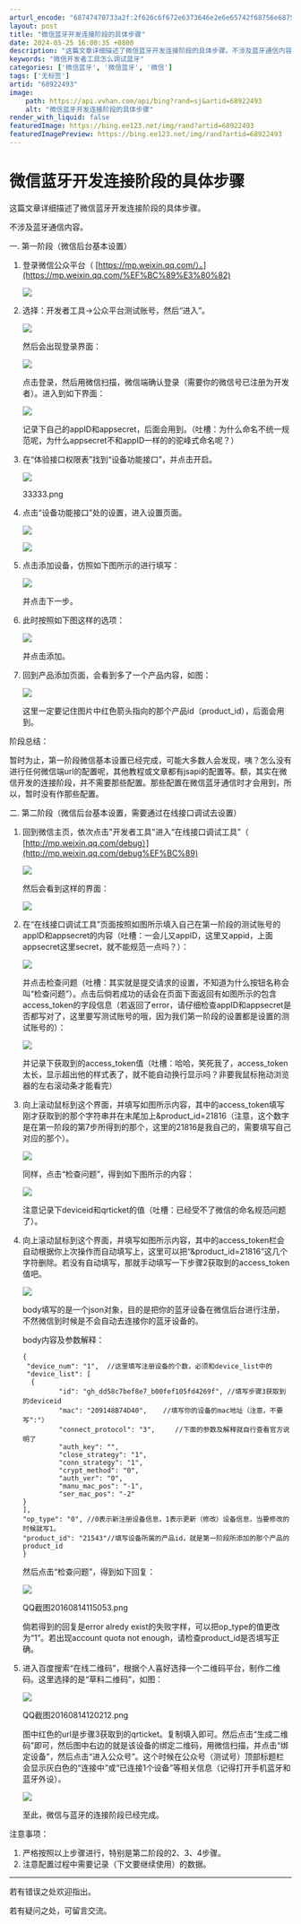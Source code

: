 ```yaml
---
arturl_encode: "68747470733a2f:2f626c6f672e6373646e2e6e65742f68756e68756e31313232:2f61727469636c652f64657461696c732f3638393232343933"
layout: post
title: "微信蓝牙开发连接阶段的具体步骤"
date: 2024-05-25 16:00:35 +0800
description: "这篇文章详细描述了微信蓝牙开发连接阶段的具体步骤。不涉及蓝牙通信内容。一. 第一阶段（微信后台基本设"
keywords: "微信开发者工具怎么调试蓝牙"
categories: ['微信蓝牙', '微信蓝牙', '微信']
tags: ['无标签']
artid: "68922493"
image:
    path: https://api.vvhan.com/api/bing?rand=sj&artid=68922493
    alt: "微信蓝牙开发连接阶段的具体步骤"
render_with_liquid: false
featuredImage: https://bing.ee123.net/img/rand?artid=68922493
featuredImagePreview: https://bing.ee123.net/img/rand?artid=68922493
---
```


# 微信蓝牙开发连接阶段的具体步骤

这篇文章详细描述了微信蓝牙开发连接阶段的具体步骤。

不涉及蓝牙通信内容。

一. 第一阶段（微信后台基本设置）

1. 登录微信公众平台（
   [https://mp.weixin.qq.com/）。](https://mp.weixin.qq.com/%EF%BC%89%E3%80%82)

   ![](https://i-blog.csdnimg.cn/blog_migrate/1ced46ecd15408cbf1180244cafc4ede.webp?x-image-process=image/format,png)
2. 选择：开发者工具->公众平台测试账号，然后“进入”。

   ![](https://i-blog.csdnimg.cn/blog_migrate/649618e1d8240579037c4b854f641d16.webp?x-image-process=image/format,png)

   然后会出现登录界面：

   ![](https://i-blog.csdnimg.cn/blog_migrate/d70cd11df21770e44b8cbce05c7ec34e.webp?x-image-process=image/format,png)

   点击登录，然后用微信扫描，微信端确认登录（需要你的微信号已注册为开发者）。进入到如下界面：

   ![](https://i-blog.csdnimg.cn/blog_migrate/486b7acc957a54aaca5cca8f96e030fb.webp?x-image-process=image/format,png)

   记录下自己的appID和appsecret，后面会用到。（吐槽：为什么命名不统一规范呢，为什么appsecret不和appID一样的的驼峰式命名呢？）
3. 在“体验接口权限表”找到“设备功能接口”，并点击开启。

   ![](https://i-blog.csdnimg.cn/blog_migrate/fdf0b7a3974a8c88e91be55c12ad53b4.webp?x-image-process=image/format,png)
     

   33333.png
4. 点击“设备功能接口”处的设置，进入设置页面。

   ![](https://i-blog.csdnimg.cn/blog_migrate/4aa26a5874c864d87cd1faddd7345049.webp?x-image-process=image/format,png)

   ![](https://i-blog.csdnimg.cn/blog_migrate/b70b77dfb0ef5943b984ba485ac868a4.webp?x-image-process=image/format,png)
5. 点击添加设备，仿照如下图所示的进行填写：

   ![](https://i-blog.csdnimg.cn/blog_migrate/852415ef07d9f852b93e2fc15015ae95.webp?x-image-process=image/format,png)

   并点击下一步。
6. 此时按照如下图这样的选项：

   ![](https://i-blog.csdnimg.cn/blog_migrate/911b2a8c9e136d233c063c9814b35e77.webp?x-image-process=image/format,png)

   并点击添加。
7. 回到产品添加页面，会看到多了一个产品内容，如图：

   ![](https://i-blog.csdnimg.cn/blog_migrate/dfe229e5db80a02becf9dde6669f1412.webp?x-image-process=image/format,png)

   这里一定要记住图片中红色箭头指向的那个产品id（product\_id），后面会用到。

阶段总结：
  
暂时为止，第一阶段微信基本设置已经完成，可能大多数人会发现，咦？怎么没有进行任何微信端url的配置呢，其他教程或文章都有jsapi的配置等。额，其实在微信开发的连接阶段，并不需要那些配置。那些配置在微信蓝牙通信时才会用到，所以，暂时没有作那些配置。

二. 第二阶段（微信后台基本设置，需要通过在线接口调试去设置）

1. 回到微信主页，依次点击"开发者工具"进入“在线接口调试工具”（
   [http://mp.weixin.qq.com/debug）](http://mp.weixin.qq.com/debug%EF%BC%89)

   ![](https://i-blog.csdnimg.cn/blog_migrate/1888a2015d2777ccc047d7659c52fb99.webp?x-image-process=image/format,png)

   然后会看到这样的界面：

   ![](https://i-blog.csdnimg.cn/blog_migrate/93d8c367ca6be6242fd0c9815d926377.webp?x-image-process=image/format,png)
2. 在“在线接口调试工具”页面按照如图所示填入自己在第一阶段的测试账号的appID和appsecret的内容（吐槽：一会儿又appID，这里又appid，上面appsecret这里secret，就不能规范一点吗？）：

   ![](https://i-blog.csdnimg.cn/blog_migrate/db2a23fb8ccbbea598b396841eb20dcd.webp?x-image-process=image/format,png)

   并点击检查问题（吐槽：其实就是提交请求的设置，不知道为什么按钮名称会叫“检查问题”）。点击后倘若成功的话会在页面下面返回有如图所示的包含access\_token的字段信息（若返回了error，请仔细检查appID和appsecret是否都写对了，这里要写测试账号的哦，因为我们第一阶段的设置都是设置的测试账号的）：

   ![](https://i-blog.csdnimg.cn/blog_migrate/407d2c0fc7835fa2a355ba4bd870d061.webp?x-image-process=image/format,png)

   并记录下获取到的access\_token值（吐槽：哈哈，笑死我了，access\_token太长，显示超出他的样式表了，就不能自动换行显示吗？非要我鼠标拖动浏览器的左右滚动条才能看完）
3. 向上滚动鼠标到这个界面，并填写如图所示内容，其中的access\_token填写刚才获取到的那个字符串并在末尾加上&product\_id=21816（注意，这个数字是在第一阶段的第7步所得到的那个，这里的21816是我自己的，需要填写自己对应的那个）。

   ![](https://i-blog.csdnimg.cn/blog_migrate/96d943c4c039abcce447c716be14881f.webp?x-image-process=image/format,png)

   同样，点击“检查问题”，得到如下图所示的内容：

   ![](https://i-blog.csdnimg.cn/blog_migrate/9dae8790edfd43797949ea48ab6cbb3b.webp?x-image-process=image/format,png)

   注意记录下deviceid和qrticket的值（吐槽：已经受不了微信的命名规范问题了）。
4. 向上滚动鼠标到这个界面，并填写如图所示内容，其中的access\_token栏会自动根据你上次操作而自动填写上，这里可以把“&product\_id=21816”这几个字符删除。若没有自动填写，那就手动填写一下步骤2获取到的access\_token值吧。

   ![](https://i-blog.csdnimg.cn/blog_migrate/45ee5d06201f4cb2b2f7fa5bbaf9d74f.webp?x-image-process=image/format,png)

   body填写的是一个json对象，目的是把你的蓝牙设备在微信后台进行注册，不然微信到时候是不会自动去连接你的蓝牙设备的。
     
   body内容及参数解释：

   ```
   { 
    "device_num": "1",  //这里填写注册设备的个数，必须和device_list中的
    "device_list": [        
     {
            "id": "gh_dd58c7bef8e7_b00fef105fd4269f", //填写步骤3获取到的deviceid
            "mac": "209148B74D40",    //填写你的设备的mac地址（注意，不要写":"）
            "connect_protocol": "3",     //下面的参数及解释就自行查看官方说明了
            "auth_key": "",         
            "close_strategy": "1",      
            "conn_strategy": "1",          
            "crypt_method": "0",        
            "auth_ver": "0",        
            "manu_mac_pos": "-1",    
            "ser_mac_pos": "-2"    
   }
   ],   
   "op_type": "0", //0表示新注册设备信息，1表示更新（修改）设备信息，当要修改的时候就写1。
   "product_id": "21543"//填写设备所属的产品id，就是第一阶段所添加的那个产品的product_id
   }
   ```

   然后点击“检查问题”，得到如下回复：

   ![](https://i-blog.csdnimg.cn/blog_migrate/a207815bf1b4fb399437eecdbee66725.webp?x-image-process=image/format,png)
     

   QQ截图20160814115053.png

   倘若得到的回复是error alredy exist的失败字样，可以把op\_type的值更改为“1”。若出现account quota not enough，请检查product\_id是否填写正确。
5. 进入百度搜索“在线二维码”，根据个人喜好选择一个二维码平台，制作二维码。这里选择的是“草料二维码”，如图：

   ![](https://i-blog.csdnimg.cn/blog_migrate/132da3467378154b43b752a899c8e53e.webp?x-image-process=image/format,png)
     

   QQ截图20160814120212.png

   图中红色的url是步骤3获取到的qrticket。复制填入即可。然后点击“生成二维码”即可，然后图中右边的就是该设备的绑定二维码，用微信扫描，并点击“绑定设备”，然后点击“进入公众号”。这个时候在公众号（测试号）顶部标题栏会显示灰白色的“连接中”或“已连接1个设备”等相关信息（记得打开手机蓝牙和蓝牙外设）。

   ![](https://i-blog.csdnimg.cn/blog_migrate/41d0dcdb50025ce22390b58ddb811742.webp?x-image-process=image/format,png)

   至此，微信与蓝牙的连接阶段已经完成。

注意事项：

1. 严格按照以上步骤进行，特别是第二阶段的2、3、4步骤。
2. 注意配置过程中需要记录（下文要继续使用）的数据。

---

若有错误之处欢迎指出。
  
若有疑问之处，可留言交流。